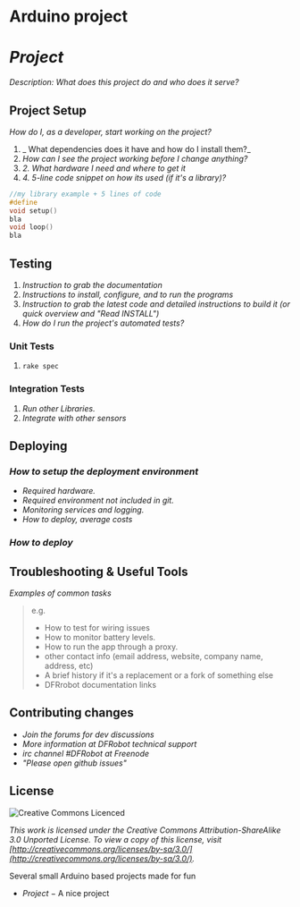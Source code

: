Arduino project
================
# _Project_

_Description: What does this project do and who does it serve?_

## Project Setup

_How do I, as a developer, start working on the project?_ 

1. _ What dependencies does it have and how do I install them?_
2. _How can I see the project working before I change anything?_
3. _2. What hardware I need and where to get it_
4. _4. 5-line code snippet on how its used (if it's a library)?_
```c
//my library example + 5 lines of code
#define
void setup()
bla
void loop()
bla
```

## Testing

1. _Instruction to grab the documentation_
2. _Instructions to install, configure, and to run the programs_
3. _Instruction to grab the latest code and detailed instructions to build it (or quick overview and "Read INSTALL")_
4. _How do I run the project's automated tests?_


### Unit Tests

1. `rake spec`

### Integration Tests

1. _Run other Libraries._
2. _Integrate with other sensors_

## Deploying

### _How to setup the deployment environment_

- _Required hardware._
- _Required environment  not included in git._
- _Monitoring services and logging._
- _How to deploy, average costs_

### _How to deploy_

## Troubleshooting & Useful Tools

_Examples of common tasks_

> e.g.
> 
> - How to test for wiring issues
> - How to monitor battery levels.
> - How to run the app through a proxy.
> - other contact info (email address, website, company name, address, etc)
> - A brief history if it's a replacement or a fork of something else
> - DFRrobot documentation links

## Contributing changes

- _Join the forums for dev discussions_
- _More information at DFRobot technical support_
- _irc channel #DFRobot at Freenode_
- _"Please open github issues"_

## License



![Creative Commons Licenced](http://i.creativecommons.org/l/by-sa/3.0/88x31.png)

*This work is licensed under the Creative Commons Attribution-ShareAlike 3.0 Unported License. To view a copy of this license, visit [http://creativecommons.org/licenses/by-sa/3.0/](http://creativecommons.org/licenses/by-sa/3.0/).*

Several small Arduino based projects made for fun

* *Project* − A nice project
